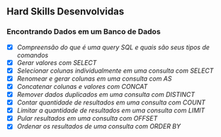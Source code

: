## Hard Skills Desenvolvidas

### Encontrando Dados em um Banco de Dados

- [X] _Compreensão do que é uma query SQL e quais são seus tipos de comandos_
- [X] _Gerar valores com SELECT_
- [X] _Selecionar colunas individualmente em uma consulta com SELECT_
- [X] _Renomear e gerar colunas em uma consulta com AS_
- [X] _Concatenar colunas e valores com CONCAT_
- [X] _Remover dados duplicados em uma consulta com DISTINCT_
- [X] _Contar quantidade de resultados em uma consulta com COUNT_
- [X] _Limitar a quantidade de resultados em uma consulta com LIMIT_
- [X] _Pular resultados em uma consulta com OFFSET_
- [X] _Ordenar os resultados de uma consulta com ORDER BY_
